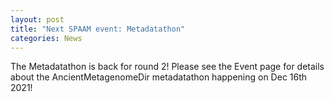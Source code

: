 ```yaml
---
layout: post
title: "Next SPAAM event: Metadatathon"
categories: News
---
```


The Metadatathon is back for round 2! Please see the Event page for details about the AncientMetagenomeDir metadatathon happening on Dec 16th 2021!
